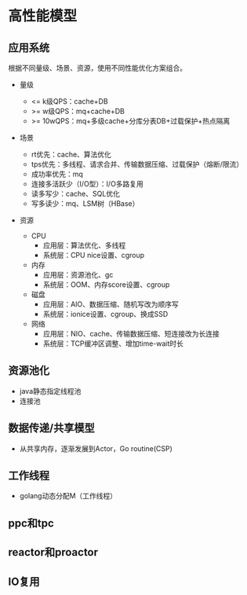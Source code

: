 # 高性能模型

## 应用系统
根据不同量级、场景、资源，使用不同性能优化方案组合。

* 量级
  * &lt;= k级QPS：cache+DB
  * &gt;= w级QPS：mq+cache+DB
  * &gt;= 10wQPS：mq+多级cache+分库分表DB+过载保护+热点隔离

* 场景
  * rt优先：cache、算法优化
  * tps优先：多线程、请求合并、传输数据压缩、过载保护（熔断/限流）
  * 成功率优先：mq
  * 连接多活跃少（I/O型）：I/O多路复用
  * 读多写少：cache、SQL优化
  * 写多读少：mq、LSM树（HBase）

* 资源
  * CPU
    * 应用层：算法优化、多线程
    * 系统层：CPU nice设置、cgroup
  * 内存
    * 应用层：资源池化、gc
    * 系统层：OOM、内存score设置、cgroup
  * 磁盘
    * 应用层：AIO、数据压缩、随机写改为顺序写
    * 系统层：ionice设置、cgroup、换成SSD
  * 网络
    * 应用层：NIO、cache、传输数据压缩、短连接改为长连接
    * 系统层：TCP缓冲区调整、增加time-wait时长

## 资源池化
* java静态指定线程池
* 连接池

## 数据传递/共享模型
* 从共享内存，逐渐发展到Actor，Go routine(CSP)

## 工作线程
* golang动态分配M（工作线程）

## ppc和tpc
## reactor和proactor
## IO复用
